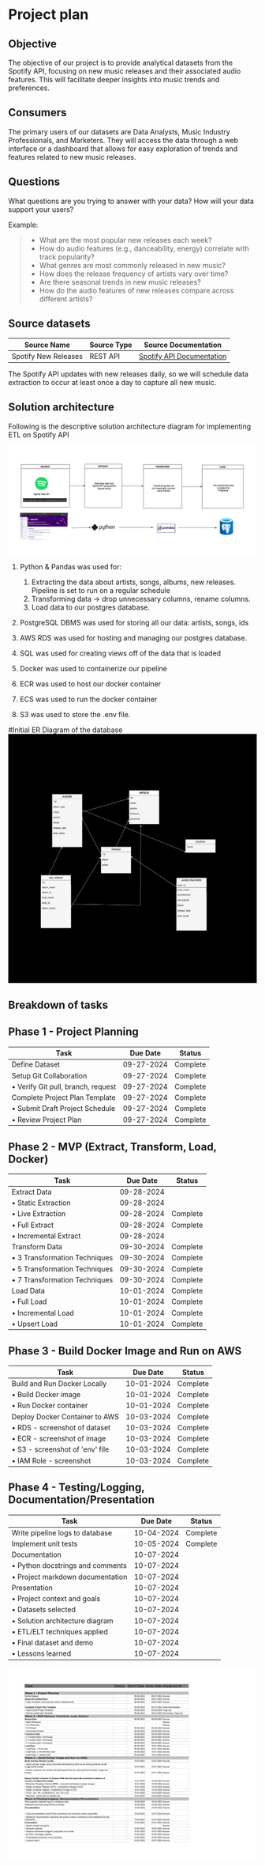 # Project plan

## Objective

The objective of our project is to provide analytical datasets from the Spotify API, focusing on new music releases and their associated audio features. This will facilitate deeper insights into music trends and preferences.


## Consumers

The primary users of our datasets are Data Analysts, Music Industry Professionals, and Marketers. They will access the data through a web interface or a dashboard that allows for easy exploration of trends and features related to new music releases.


## Questions

What questions are you trying to answer with your data? How will your data support your users?

Example:

> - What are the most popular new releases each week?
> - How do audio features (e.g., danceability, energy) correlate with track popularity?
> - What genres are most commonly released in new music?
> - How does the release frequency of artists vary over time?
> - Are there seasonal trends in new music releases?
> - How do the audio features of new releases compare across different artists?

## Source datasets

| Source Name           | Source Type | Source Documentation                       |
|----------------------|-------------|-------------------------------------------|
| Spotify New Releases  | REST API   | [Spotify API Documentation](https://developer.spotify.com/documentation/web-api/) |

The Spotify API updates with new releases daily, so we will schedule data extraction to occur at least once a day to capture all new music.

## Solution architecture

Following is the descriptive solution architecture diagram for implementing ETL on Spotify API

![images/Solution_Architecture.png](images/Solution_Architecture.png)

1. Python & Pandas was used for:
    1. Extracting the data about artists, songs, albums, new releases. Pipeline is set to run on a regular schedule
    2. Transforming data -> drop unnecessary columns, rename columns.
    3. Load data to our postgres database.

2. PostgreSQL DBMS was used for storing all our data: artists, songs, ids

3. AWS RDS was used for hosting and managing our postgres database.

4. SQL was used for creating views off of the data that is loaded

5. Docker was used to containerize our pipeline

6. ECR was used to host our docker container

7. ECS was used to run the docker container

8. S3 was used to store the .env file.


#Initial ER Diagram of the database
![images/ER_diagram.png](images/ER_Diagram.png)

## Breakdown of tasks

## Phase 1 - Project Planning

| Task                                  | Due Date   | Status   |
|---------------------------------------|------------|----------|
| Define Dataset                        | 09-27-2024 | Complete |
| Setup Git Collaboration               | 09-27-2024 | Complete |
| • Verify Git pull, branch, request    | 09-27-2024 | Complete |
| Complete Project Plan Template        | 09-27-2024 | Complete |
| • Submit Draft Project Schedule       | 09-27-2024 | Complete |
| • Review Project Plan                 | 09-27-2024 | Complete |

## Phase 2 - MVP (Extract, Transform, Load, Docker)

| Task                                  | Due Date   | Status   |
|---------------------------------------|------------|----------|
| Extract Data                          | 09-28-2024 |          |
| • Static Extraction                   | 09-28-2024 |          |
| • Live Extraction                     | 09-28-2024 | Complete |
| • Full Extract                        | 09-28-2024 | Complete |
| • Incremental Extract                 | 09-28-2024 |          |
| Transform Data                        | 09-30-2024 | Complete |
| • 3 Transformation Techniques         | 09-30-2024 | Complete |
| • 5 Transformation Techniques         | 09-30-2024 | Complete |
| • 7 Transformation Techniques         | 09-30-2024 | Complete |
| Load Data                             | 10-01-2024 | Complete |
| • Full Load                           | 10-01-2024 | Complete |
| • Incremental Load                    | 10-01-2024 | Complete |
| • Upsert Load                         | 10-01-2024 | Complete |

## Phase 3 - Build Docker Image and Run on AWS

| Task                                  | Due Date   | Status   |
|---------------------------------------|------------|----------|
| Build and Run Docker Locally          | 10-01-2024 | Complete |
| • Build Docker image                  | 10-01-2024 | Complete |
| • Run Docker container                | 10-01-2024 | Complete |
| Deploy Docker Container to AWS        | 10-03-2024 | Complete |
| • RDS - screenshot of dataset         | 10-03-2024 | Complete |
| • ECR - screenshot of image           | 10-03-2024 | Complete |
| • S3 - screenshot of 'env' file       | 10-03-2024 | Complete |
| • IAM Role - screenshot               | 10-03-2024 | Complete |

## Phase 4 - Testing/Logging, Documentation/Presentation

| Task                                  | Due Date   | Status   |
|---------------------------------------|------------|----------|
| Write pipeline logs to database       | 10-04-2024 | Complete |
| Implement unit tests                  | 10-05-2024 | Complete |
| Documentation                         | 10-07-2024 |          |
| • Python docstrings and comments      | 10-07-2024 |          |
| • Project markdown documentation      | 10-07-2024 |          |
| Presentation                          | 10-07-2024 |          |
| • Project context and goals           | 10-07-2024 |          |
| • Datasets selected                   | 10-07-2024 |          |
| • Solution architecture diagram       | 10-07-2024 |          |
| • ETL/ELT techniques applied          | 10-07-2024 |          |
| • Final dataset and demo              | 10-07-2024 |          |
| • Lessons learned                     | 10-07-2024 |          |



![project1_schedule](images/project1_schedule.png)
